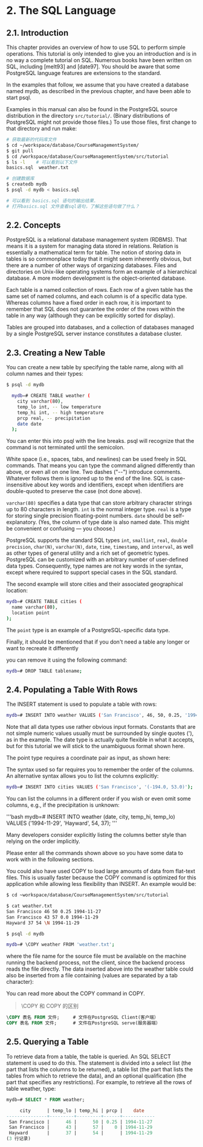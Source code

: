 # 2. The SQL Language

## 2.1. Introduction

This chapter provides an overview of how to use SQL to perform simple operations. This tutorial is only intended to give you an introduction and is in no way a complete tutorial on SQL. Numerous books have been written on SQL, including [melt93] and [date97]. You should be aware that some PostgreSQL language features are extensions to the standard.

In the examples that follow, we assume that you have created a database named mydb, as described in the previous chapter, and have been able to start psql.

Examples in this manual can also be found in the PostgreSQL source distribution in the directory `src/tutorial/`. (Binary distributions of PostgreSQL might not provide those files.) To use those files, first change to that directory and run make:

```bash
# 获取最新的代码库文件
$ cd ~/workspace/database/CourseManagementSystem/
$ git pull
$ cd /workspace/database/CourseManagementSystem/src/tutorial
$ ls -l    # 可以看到以下文件
basics.sql	weather.txt

# 创建数据库
$ createdb mydb
$ psql -d mydb < basics.sql 

# 可以看到 basics.sql 语句的输出结果. 
# 打开basics.sql 文件查看sql语句，了解这些语句做了什么？
```

## 2.2. Concepts

PostgreSQL is a relational database management system (RDBMS). That means it is a system for managing data stored in relations. Relation is essentially a mathematical term for table. The notion of storing data in tables is so commonplace today that it might seem inherently obvious, but there are a number of other ways of organizing databases. Files and directories on Unix-like operating systems form an example of a hierarchical database. A more modern development is the object-oriented database.

Each table is a named collection of rows. Each row of a given table has the same set of named columns, and each column is of a specific data type. Whereas columns have a fixed order in each row, it is important to remember that SQL does not guarantee the order of the rows within the table in any way (although they can be explicitly sorted for display).

Tables are grouped into databases, and a collection of databases managed by a single PostgreSQL server instance constitutes a database cluster.

## 2.3. Creating a New Table

You can create a new table by specifying the table name, along with all column names and their types:

```bash
$ psql -d mydb

  mydb=# CREATE TABLE weather (
    city varchar(80),
    temp_lo int, -- low temperature
    temp_hi int, -- high temperature
    prcp real, -- precipitation
    date date
  );
```

You can enter this into psql with the line breaks. psql will recognize that the command is not terminated until the semicolon.

White space (i.e., spaces, tabs, and newlines) can be used freely in SQL commands. That means you can type the command aligned differently than above, or even all on one line. Two dashes ("--") introduce comments. Whatever follows them is ignored up to the end of the line. SQL is case-insensitive about key words and identifiers, except when identifiers are double-quoted to preserve the case (not done above).

`varchar(80)` specifies a data type that can store arbitrary character strings up to 80 characters in length. `int` is the normal integer type. `real` is a type for storing single precision floating-point numbers. `date` should be self-explanatory. (Yes, the column of type date is also named date. This might be convenient or confusing — you choose.)

PostgreSQL supports the standard SQL types `int`, `smallint`, `real`, `double precision`, `char(N)`, `varchar(N)`, `date`, `time`, `timestamp`, and `interval`, as well as other types of general utility and a rich set of geometric types. PostgreSQL can be customized with an arbitrary number of user-defined data types. Consequently, type names are not key words in the syntax, except where required to support special cases in the SQL standard.

The second example will store cities and their associated geographical location:

```bash
mydb=# CREATE TABLE cities (
  name varchar(80),
  location point
);
```

The `point` type is an example of a PostgreSQL-specific data type.

Finally, it should be mentioned that if you don't need a table any longer or want to recreate it differently 

you can remove it using the following command:

```bash
mydb=# DROP TABLE tablename;
```

## 2.4. Populating a Table With Rows

The INSERT statement is used to populate a table with rows:

```bash
mydb=# INSERT INTO weather VALUES ('San Francisco', 46, 50, 0.25, '1994-11-27');
```

Note that all data types use rather obvious input formats. Constants that are not simple numeric values usually must be surrounded by single quotes ('), as in the example. The date type is actually quite flexible in what it accepts, but for this tutorial we will stick to the unambiguous format shown here.

The point type requires a coordinate pair as input, as shown here:

The syntax used so far requires you to remember the order of the columns. An alternative syntax allows you to list the columns explicitly:

```bash
mydb=# INSERT INTO cities VALUES ('San Francisco', '(-194.0, 53.0)');
```

You can list the columns in a different order if you wish or even omit some columns, e.g., if the precipitation is unknown:

'''bash
mydb=# INSERT INTO weather (date, city, temp_hi, temp_lo)
VALUES ('1994-11-29', 'Hayward', 54, 37);
'''

Many developers consider explicitly listing the columns better style than relying on the order implicitly.

Please enter all the commands shown above so you have some data to work with in the following sections.

You could also have used COPY to load large amounts of data from flat-text files. This is usually faster because the COPY command is optimized for this application while allowing less flexibility than INSERT. An example would be:

```bash
$ cd ~workspace/database/CourseManagementSystem/src/tutorial

$ cat weather.txt
San Francisco 46 50 0.25 1994-11-27
San Francisco 43 57 0.0 1994-11-29
Hayward 37 54 \N 1994-11-29

$ psql -d mydb

mydb=# \COPY weather FROM 'weather.txt';
```

where the file name for the source file must be available on the machine running the backend process, not the client, since the backend process reads the file directly. The data inserted above into the weather table could also be inserted from a file containing (values are separated by a tab character):

You can read more about the COPY command in COPY.

> \COPY 和 COPY 的区别

```sql
\COPY 表名 FROM 文件;     # 文件在PostgreSQL Client(客户端） 
COPY 表名 FROM 文件;      # 文件在PostgreSQL serve(服务器端） 
```

## 2.5. Querying a Table

To retrieve data from a table, the table is queried. An SQL SELECT statement is used to do this. The statement is divided into a select list (the part that lists the columns to be returned), a table list (the part that lists the tables from which to retrieve the data), and an optional qualification (the part that specifies any restrictions). For example, to retrieve all the rows of table weather, type:

```sql
mydb=# SELECT * FROM weather;

     city      | temp_lo | temp_hi | prcp |    date    
---------------+---------+---------+------+------------
 San Francisco |      46 |      50 | 0.25 | 1994-11-27
 San Francisco |      43 |      57 |    0 | 1994-11-29
 Hayward       |      37 |      54 |      | 1994-11-29
(3 行记录)
```